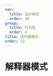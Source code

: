 ```yaml
---
nav:
  title: 设计模式
  order: 10
group:
  title: 行为型
  order: 4
title: 迭代器模式
order: 12
---
```


# 解释器模式
